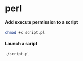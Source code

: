 # perl

#### Add execute permission to a script
```bash
chmod +x script.pl
```

#### Launch a script

```bash
./script.pl
```
